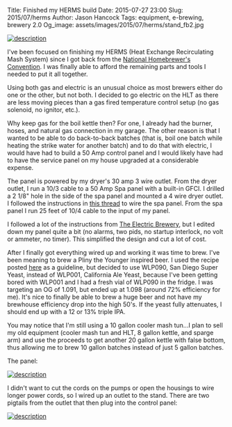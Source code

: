 Title: Finished my HERMS build
Date: 2015-07-27 23:00
Slug: 2015/07/herms
Author: Jason Hancock
Tags: equipment, e-brewing, brewery 2.0
Og_image: assets/images/2015/07/herms/stand_fb2.jpg

[![description](/assets/images/2015/07/herms/stand_thumb.jpg)]({filename}/assets/images/2015/07/herms/stand.jpg)

I've been focused on finishing my HERMS (Heat Exchange Recirculating Mash System) since I got back from the [National Homebrewer's Convention](http://betatestbrewing.com/2015/06/nhc-recap.html). I was finally able to afford the remaining parts and tools I needed to put it all together.

Using both gas and electric is an unusual choice as most brewers either do one or the other, but not both. I decided to go electric on the HLT as there are less moving pieces than a gas fired temperature control setup (no gas solenoid, no ignitor, etc.).

Why keep gas for the boil kettle then? For one, I already had the burner, hoses, and natural gas connection in my garage. The other reason is that I wanted to be able to do back-to-back batches (that is, boil one batch while heating the strike water for another batch) and to do that with electric, I would have had to build a 50 Amp control panel and I would likely have had to have the service panel on my house upgraded at a considerable expense.

The panel is powered by my dryer's 30 amp 3 wire outlet. From the dryer outlet, I run a 10/3 cable to a 50 Amp Spa panel with a built-in GFCI. I drilled a 2 1/8" hole in the side of the spa panel and mounted a 4 wire dryer outlet. I followed the instructions in [this thread](http://www.homebrewtalk.com/showthread.php?t=501908#post6492464) to wire the spa panel. From the spa panel I run 25 feet of 10/4 cable to the input of my panel.

I followed a lot of the instructions from [The Electric Brewery](http://www.theelectricbrewery.com/), but I edited down my panel quite a bit (no alarms, two pids, no startup interlock, no volt or ammeter, no timer). This simplified the design and cut a lot of cost.

After I finally got everything wired up and working it was time to brew. I've been meaning to brew a Pliny the Younger inspired beer. I used the recipe posted [here](http://www.bertusbrewery.com/2013/03/pliny-younger-clone-20.html) as a guideline, but decided to use WLP090, San Diego Super Yeast, instead of WLP001, California Ale Yeast, because I've been getting bored with WLP001 and I had a fresh vial of WLP090 in the fridge. I was targeting an OG of 1.091, but ended up at 1.098 (around 72% efficiency for me). It's nice to finally be able to brew a huge beer and not have my brewhouse efficiency drop into the high 50's. If the yeast fully attenuates, I should end up with a 12 or 13% triple IPA.

You may notice that I'm still using a 10 gallon cooler mash tun...I plan to sell my old equipment (cooler mash tun and HLT, 8 gallon kettle, and sparge arm) and use the proceeds to get another 20 gallon kettle with false bottom, thus allowing me to brew 10 gallon batches instead of just 5 gallon batches.

The panel:

[![description](/assets/images/2015/07/herms/panel_thumb.jpg)]({filename}/assets/images/2015/07/herms/panel.jpg)

I didn't want to cut the cords on the pumps or open the housings to wire longer power cords, so I wired up an outlet to the stand. There are two pigtails from the outlet that then plug into the control panel:

[![description](/assets/images/2015/07/herms/outlet_thumb.jpg)]({filename}/assets/images/2015/07/herms/outlet.jpg)
